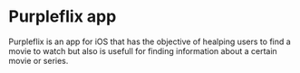 # Purpleflix app

Purpleflix is an app for iOS that has the objective of healping users to find a movie to watch but also is usefull for finding information about a certain movie or series.
